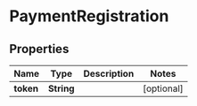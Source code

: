 # PaymentRegistration

## Properties
Name | Type | Description | Notes
------------ | ------------- | ------------- | -------------
**token** | **String** |  |  [optional]
